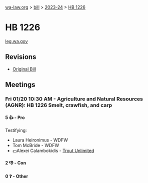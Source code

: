 [wa-law.org](/) > [bill](/bill/) > [2023-24](/bill/2023-24/) > [HB 1226](/bill/2023-24/hb/1226/)

# HB 1226
[leg.wa.gov](https://app.leg.wa.gov/billsummary?BillNumber=1226&Year=2023&Initiative=false)

## Revisions
* [Original Bill](1/)

## Meetings
### Fri 01/20 10:30 AM - Agriculture and Natural Resources (AGNR): HB 1226 Smelt, crawfish, and carp
#### 5 👍 - Pro
Testifying:
* Laura Heironimus - WDFW
* Tom McBride - WDFW
* 💵Alexei Calambokidis - [Trout Unlimited](/org/trout_unlimited/)

#### 2 👎 - Con

#### 0 ❓ - Other
